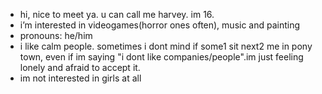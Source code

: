 - hi, nice to meet ya. u can call me harvey. im 16.
- i’m interested in videogames(horror ones often), music and painting
- pronouns: he/him
- i like calm people. sometimes i dont mind if some1 sit next2 me in pony town, even if im saying "i dont like companies/people".im just feeling lonely and afraid to accept it.
- im not interested in girls at all
